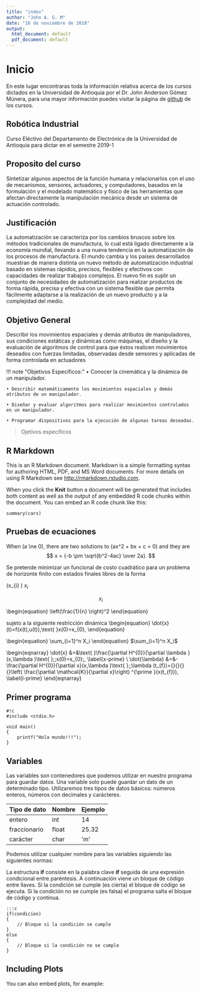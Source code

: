 ```yaml
---
title: "index"
author: "John A. G. M"
date: "16 de noviembre de 2018"
output:
  html_document: default
  pdf_document: default
---
```

# Inicio

En este lugar encontraras toda la información relativa acerca de los cursos dictados en la Universidad de Antioquia por el Dr. John Anderson Gómez Múnera, para una mayor información puedes visitar la página de [github](https://github.com/GomezMunera/cursos-ing) de los cursos.

## Robótica Industrial

Curso Eléctivo del Departamento de Electrónica de la Universidad de Antioquia para dictar en el semestre 2019-1

## Proposito del curso

Sintetizar algunos aspectos de la función humana y relacionarlos con el uso de mecanismos, sensores, actuadores, y computadores, basados en la formulación y el modelado matemático y físico de las herramientas que afectan directamente la manipulación mecánica desde un sistema de actuación controlado.

## Justificación

La automatización se caracteriza por los cambios bruscos sobre los métodos tradicionales de manufactura, lo cual está ligado directamente a la economía mundial, llevando a una nueva tendencia en la automatización de los procesos de manufactura. El mundo cambia y los países desarrollados muestran de manera distinta un nuevo método de automatización industrial basado en sistemas rápidos, precisos, flexibles y efectivos con capacidades de realizar trabajos complejos. El nuevo fin es suplir un conjunto de necesidades de automatización para realizar productos de forma rápida, precisa y efectiva con un sistema flexible que permita fácilmente adaptarse a la realización de un nuevo producto y a la complejidad del medio.

## Objetivo General
 Describir los movimientos espaciales y demás atributos de manipuladores,  sus condiciones estáticas y dinámicas como máquinas, el diseño y la evaluación de algoritmos de control para que éstos realicen movimientos deseados con  fuerzas limitadas, observadas desde sensores y aplicadas de forma controlada en actuadores
    

!!! note "Objetivos Especificos:"
    • Conocer la cinemática y la dinámica de un manipulador.
    
    • Describir matemáticamente los movimientos espaciales y demás atributos de un manipulador.
    
    • Diseñar y evaluar algoritmos para realizar movimientos controlados en un manipulador.
    
    • Programar dispositivos para la ejecución de algunas tareas deseadas. 
        
    
> Ojetivos especificos

## R Markdown

This is an R Markdown document. Markdown is a simple formatting syntax for authoring HTML, PDF, and MS Word documents. For more details on using R Markdown see <http://rmarkdown.rstudio.com>.

When you click the **Knit** button a document will be generated that includes both content as well as the output of any embedded R code chunks within the document. You can embed an R code chunk like this:

```{r cars}
summary(cars)
```

## Pruebas de ecuaciones

When \(a \ne 0\), there are two solutions to \(ax^2 + bx + c = 0\) and they are
$$ x = {-b \pm \sqrt{b^2-4ac} \over 2a}. $$

Se pretende minimizar un funcional de costo cuadrático para un problema de
horizonte finito con estados finales libres de la forma

\(x_{i} \)
$x_{i}$

$$ x_{i} $$

\begin{equation}
 \left(\frac{1}{n} \right)^2 
\end{equation}

sujeto a la siguiente restricción dinámica 
\begin{equation}
\dot{x}(t)=f(x(t),u(t)),\text{  }x(0)=x_{0}, 
\end{equation}

\begin{equation}
	\sum_{i=1}^n X_i
\end{equation}
			$\sum_{i=1}^n X_i$
			

\begin{eqnarray}
\dot{x} &=&\text{ }\frac{\partial H^{0}}{\partial \lambda }(x,\lambda )\text{
};\;x(0)=x_{0}\;,  \label{x-prime} \\
\dot{\lambda} &=&-\frac{\partial H^{0}}{\partial x}(x,\lambda )\text{ };\;\lambda (t_{f})={}{}{}{}\left( \frac{\partial \mathcal{K}}{\partial x}\right) ^{\prime }(x(t_{f})),  \label{l-prime}
\end{eqnarray}


## Primer programa

	#!c
	#include <stdio.h>

	void main()
	{
	    printf("Hola mundo!!!");
	}



## Variables

Las variables son contenedores que podemos utilizar en nuestro programa para guardar datos. Una variable solo puede guardar un dato de un determinado tipo. Utilizaremos tres tipos de datos básicos: números enteros, números con decimales y carácteres.

|Tipo de dato|Nombre    |Ejemplo|
|------------|----------|-------|
|entero      |int       |14     |
|fraccionario|float     |25.32  |
|carácter    |char      |'m'    |

Podemos utilizar cualquier nombre para las variables siguiendo las siguientes normas:


La estructura **if** consiste en la palabra clave **if** seguida de una expresión condicional entre paréntesis. A continuación viene un bloque de código entre llaves. Si la condición se cumple (es cierta) el bloque de código se ejecuta. Si la condición no se cumple (es falsa) el programa salta el bloque de código y continua.

	:::c
	if(condicion)
	{
		// Bloque si la condición se cumple
	}
	else
	{
		// Bloque si la condición no se cumple
	}


## Including Plots

You can also embed plots, for example:
